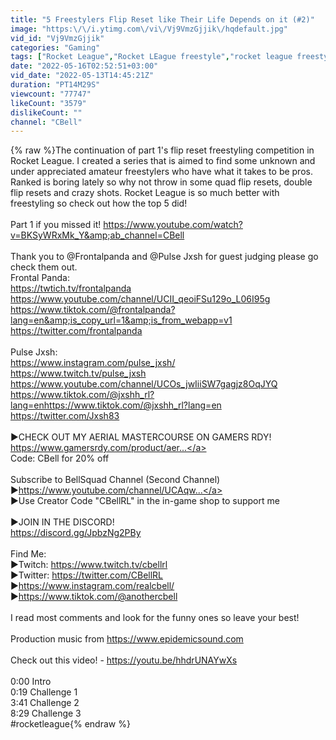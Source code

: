 ```yaml
---
title: "5 Freestylers Flip Reset like Their Life Depends on it (#2)"
image: "https:\/\/i.ytimg.com\/vi\/Vj9VmzGjjik\/hqdefault.jpg"
vid_id: "Vj9VmzGjjik"
categories: "Gaming"
tags: ["Rocket League","Rocket LEague freestyle","rocket league freestyling"]
date: "2022-05-16T02:52:51+03:00"
vid_date: "2022-05-13T14:45:21Z"
duration: "PT14M29S"
viewcount: "77747"
likeCount: "3579"
dislikeCount: ""
channel: "CBell"
---
```

{% raw %}The continuation of part 1's flip reset freestyling competition in Rocket League. I created a series that is aimed to find some unknown and under appreciated amateur freestylers who have what it takes to be pros. Ranked is boring lately so why not throw in some quad flip resets, double flip resets and crazy shots. Rocket League is so much better with freestyling so check out how the top 5 did! <br /><br />Part 1 if you missed it! <a rel="nofollow" target="blank" href="https://www.youtube.com/watch?v=BKSyWRxMk_Y&amp;ab_channel=CBell">https://www.youtube.com/watch?v=BKSyWRxMk_Y&amp;ab_channel=CBell</a><br /><br />Thank you to @Frontalpanda and @Pulse Jxsh for guest judging please go check them out.<br />Frontal Panda: <br /><a rel="nofollow" target="blank" href="https://twtich.tv/frontalpanda">https://twtich.tv/frontalpanda</a> <br /><a rel="nofollow" target="blank" href="https://www.youtube.com/channel/UCII_qeoiFSu129o_L06I95g">https://www.youtube.com/channel/UCII_qeoiFSu129o_L06I95g</a><br /><a rel="nofollow" target="blank" href="https://www.tiktok.com/@frontalpanda?lang=en&amp;is_copy_url=1&amp;is_from_webapp=v1">https://www.tiktok.com/@frontalpanda?lang=en&amp;is_copy_url=1&amp;is_from_webapp=v1</a><br /><a rel="nofollow" target="blank" href="https://twitter.com/frontalpanda">https://twitter.com/frontalpanda</a><br /><br />Pulse Jxsh:<br /><a rel="nofollow" target="blank" href="https://www.instagram.com/pulse_jxsh/">https://www.instagram.com/pulse_jxsh/</a><br /><a rel="nofollow" target="blank" href="https://www.twitch.tv/pulse_jxsh">https://www.twitch.tv/pulse_jxsh</a><br /><a rel="nofollow" target="blank" href="https://www.youtube.com/channel/UCOs_jwIiiSW7gagjz8OqJYQ">https://www.youtube.com/channel/UCOs_jwIiiSW7gagjz8OqJYQ</a><br /><a rel="nofollow" target="blank" href="https://www.tiktok.com/@jxshh_rl?lang=enhttps://www.tiktok.com/@jxshh_rl?lang=en">https://www.tiktok.com/@jxshh_rl?lang=enhttps://www.tiktok.com/@jxshh_rl?lang=en</a><br /><a rel="nofollow" target="blank" href="https://twitter.com/Jxsh83">https://twitter.com/Jxsh83</a><br /><br />►CHECK OUT MY AERIAL MASTERCOURSE ON GAMERS RDY!<br /><a rel="nofollow" target="blank" href="https://www.gamersrdy.com/product/aer...">https://www.gamersrdy.com/product/aer...</a><br />Code: CBell for 20% off<br /><br />Subscribe to BellSquad Channel (Second Channel)<br />►<a rel="nofollow" target="blank" href="https://www.youtube.com/channel/UCAqw...">https://www.youtube.com/channel/UCAqw...</a><br />►Use Creator Code &quot;CBellRL&quot; in the in-game shop to support me<br /><br />►JOIN IN THE DISCORD!<br /><a rel="nofollow" target="blank" href="https://discord.gg/JpbzNg2PBy">https://discord.gg/JpbzNg2PBy</a><br /><br />Find Me: <br />►Twitch: <a rel="nofollow" target="blank" href="https://www.twitch.tv/cbellrl">https://www.twitch.tv/cbellrl</a><br />►Twitter: <a rel="nofollow" target="blank" href="https://twitter.com/CBellRL">https://twitter.com/CBellRL</a><br />►<a rel="nofollow" target="blank" href="https://www.instagram.com/realcbell/">https://www.instagram.com/realcbell/</a><br />►<a rel="nofollow" target="blank" href="https://www.tiktok.com/@anothercbell">https://www.tiktok.com/@anothercbell</a><br /><br />I read most comments and look for the funny ones so leave your best!<br /><br />Production music from <a rel="nofollow" target="blank" href="https://www.epidemicsound.com">https://www.epidemicsound.com</a> <br /><br />Check out this video! - <a rel="nofollow" target="blank" href="https://youtu.be/hhdrUNAYwXs">https://youtu.be/hhdrUNAYwXs</a><br /><br />0:00 Intro<br />0:19 Challenge 1<br />3:41 Challenge 2<br />8:29 Challenge 3<br />#rocketleague{% endraw %}
